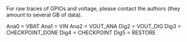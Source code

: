 For raw traces of GPIOs and voltage, please contact the authors (they amount to several GB of data).

Ana0 = VBAT
Ana1 = VIN
Ana2 = VOUT_ANA
Dig2 = VOUT_DIG
Dig3 = CHECKPOINT_DONE
Dig4 = CHECKPOINT
Dig5 = RESTORE

